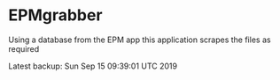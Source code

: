# EPMgrabber
Using a database from the EPM app this application scrapes the files as required


Latest backup: Sun Sep 15 09:39:01 UTC 2019
